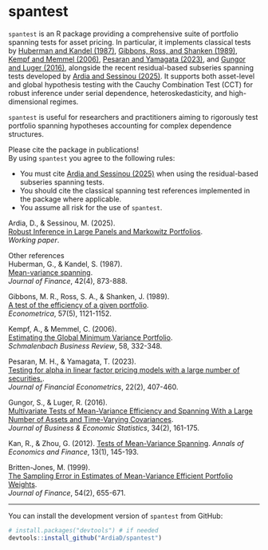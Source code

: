 # spantest

`spantest` is an R package providing a comprehensive suite of portfolio spanning tests for asset pricing. In particular, it implements classical tests by [Huberman and Kandel (1987)](https://doi.org/10.1111/j.1540-6261.1987.tb03917.x), [Gibbons, Ross, and Shanken (1989)](https://doi.org/10.2307/1913625), [Kempf and Memmel (2006)](https://doi.org/10.1007/BF03396737), [Pesaran and Yamagata (2023)](https://doi.org/10.1093/jjfinec/nbad002), and [Gungor and Luger (2016)](https://doi.org/10.1080/07350015.2015.1019510), alongside the recent residual-based subseries spanning tests developed by [Ardia and Sessinou (2025)](https://arxiv.org/pdf/2403.17127). It supports both asset-level and global hypothesis testing with the Cauchy Combination Test (CCT) for robust inference under serial dependence, heteroskedasticity, and high-dimensional regimes.

`spantest` is useful for researchers and practitioners aiming to rigorously test portfolio spanning hypotheses accounting for complex dependence structures.

Please cite the package in publications!\
By using `spantest` you agree to the following rules:

-   You must cite [Ardia and Sessinou (2025)](https://arxiv.org/pdf/2403.17127) when using the residual-based subseries spanning tests.
-   You should cite the classical spanning test references implemented in the package where applicable.
-   You assume all risk for the use of `spantest`.

Ardia, D., & Sessinou, M. (2025).  
[Robust Inference in Large Panels and Markowitz Portfolios](https://dx.doi.org/10.2139/ssrn.5033399).  
*Working paper*.

Other references\
Huberman, G., & Kandel, S. (1987).  
[Mean-variance spanning](https://doi.org/10.1111/j.1540-6261.1987.tb03917.x).  
*Journal of Finance*, 42(4), 873-888.

Gibbons, M. R., Ross, S. A., & Shanken, J. (1989).  
[A test of the efficiency of a given portfolio](https://doi.org/10.2307/1913625).  
*Econometrica*, 57(5), 1121-1152.

Kempf, A., & Memmel, C. (2006).  
[Estimating the Global Minimum Variance Portfolio](https://doi.org/10.1007/BF03396737).  
*Schmalenbach Business Review*, 58, 332-348.

Pesaran, M. H., & Yamagata, T. (2023).  
[Testing for alpha in linear factor pricing models with a large number of securities.](https://doi.org/10.1093/jjfinec/nbad002).  
*Journal of Financial Econometrics*, 22(2), 407-460.

Gungor, S., & Luger, R. (2016).  
[Multivariate Tests of Mean-Variance Efficiency and Spanning With a Large Number of Assets and Time-Varying Covariances](https://doi.org/10.1080/07350015.2015.1019510).  
*Journal of Business & Economic Statistics*, 34(2), 161-175.

Kan, R., & Zhou, G. (2012).
[Tests of Mean-Variance Spanning](https://www-2.rotman.utoronto.ca/~kan/papers/span_AEF.pdf).
*Annals of Economics and Finance*, 13(1), 145-193.

Britten-Jones, M. (1999).  
[The Sampling Error in Estimates of Mean-Variance Efficient Portfolio Weights](https://www.jstor.org/stable/2697722).  
*Journal of Finance*, 54(2), 655-671.

------------------------------------------------------------------------

You can install the development version of `spantest` from GitHub:

``` r
# install.packages("devtools") # if needed
devtools::install_github("ArdiaD/spantest")
```
